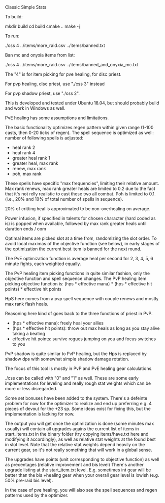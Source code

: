 Classic Simple Stats

To build:

mkdir build
cd build
cmake ..
make -j

To run:

./css 4 ../items/more_raid.csv ../items/banned.txt

Ban mc and onyxia items from list:

./css 4 ../items/more_raid.csv ../items/banned_and_onyxia_mc.txt

The "4" is for item picking for pve healing, for disc priest.

For pvp healing, disc priest, use "./css 3" instead

For pvp shadow priest, use "./css 2".

This is developed and tested under Ubuntu 18.04, but should probably build and work in Windows as well.



PvE healing has some assumptions and limitations.

The basic functionality optimizes regen pattern within given range (1-100 casts, then 0-20 ticks of regen).
The spell sequence is optimized as well: number of following spells is adjusted:
  * heal rank 2
  * heal rank 4
  * greater heal rank 1
  * greater heal, max rank
  * renew, max rank
  * poh, max rank

These spells have specific "max frequencies", limiting their relative amount. Max rank renews, max rank greater heals
are limited to 0.2 due to the fact that it's not relly realistic to cast these two all combat. Poh is limited to 0.1.
(i.e., 20% and 10% of total number of spells in sequence).

20% of critting heal is approximated to be non-overhealing on average.

Power infusion, if specified in talents for chosen character (hard coded as is) is popped when available,
      followed by max rank greater heals until duration ends / oom

Optimal items are picked slot at a time from, randomizing the slot order.
To avoid local maximas of the objective function (see below), in early stages of the optimization the current
best item is banned for the next round.

The PvE optimization function is average heal per second for 2, 3, 4, 5, 6 minute fights, each weighted equally.



The PvP healing item picking functions in quite similar fashion, only the objective function and spell sequence changes.
The PvP healing item picking objective function is:
 (hps * effective mana) * (hps * effective hit points) * effective hit points

HpS here comes from a pvp spell sequence with couple renews and mostly max rank flash heals.

 Reasoning here kind of goes back to the three functions of priest in PvP:
 * (hps * effective mana): freely heal your allies
 * (hps * effective hit points): throw out max heals as long as you stay alive taking a beating
 * effective hit points: survive rogues jumping on you and focus switches to you


 PvP shadow is quite similar to PvP healing, but the Hps is replaced by shadow dps with somewhat simple shadow
 damage rotation.


The focus of this tool is mostly in PvP and PvE healing gear calculations.


./css can be called with "0" and "1" as well. These are some early implementations for leveling and really rough
stat weights which can be more or less disregarded.



Some set bonuses have been added to the system. There's a defeinte problem for now for the optimizer to realize and
end up preferring e.g. 4 pieces of devout for the +23 sp. Some ideas exist for fixing this, but the implementation
is lacking for now.

The output you will get once the optimization is done (some minutes max usually) will contain all upgrades
agains the current list of items in start_items.txt in the binary folder (try copying items/have.txt here and modifying it accordingly),
as well as relative stat weights at the found best in slot level. Note that the relative stat weights depend heavily on
the current gear, so it's not really something that will work in a global sense.

The upgrades have points (unit corresponding to objective function) as well as precentages (relative improvement and bis level)
There's another upgrade listing at the start_item.txt level. E.g. sometimes int gear will be better than the bis +healing gear when your overall
gear level is lowish (e.g. 50% pre-raid bis level).

In the case of pve healing, you will also see the spell sequences and regen patterns used by the optimizer.
